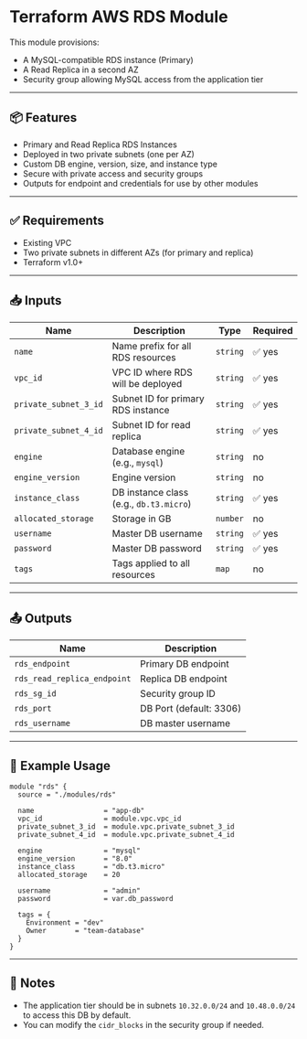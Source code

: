 # Terraform AWS RDS Module

This module provisions:
- A MySQL-compatible RDS instance (Primary)
- A Read Replica in a second AZ
- Security group allowing MySQL access from the application tier

---

## 📦 Features

- Primary and Read Replica RDS Instances
- Deployed in two private subnets (one per AZ)
- Custom DB engine, version, size, and instance type
- Secure with private access and security groups
- Outputs for endpoint and credentials for use by other modules

---

## ✅ Requirements

- Existing VPC
- Two private subnets in different AZs (for primary and replica)
- Terraform v1.0+

---

## 📥 Inputs

| Name                   | Description                                  | Type     | Required |
|------------------------|----------------------------------------------|----------|----------|
| `name`                 | Name prefix for all RDS resources            | `string` | ✅ yes   |
| `vpc_id`               | VPC ID where RDS will be deployed            | `string` | ✅ yes   |
| `private_subnet_3_id`  | Subnet ID for primary RDS instance           | `string` | ✅ yes   |
| `private_subnet_4_id`  | Subnet ID for read replica                   | `string` | ✅ yes   |
| `engine`               | Database engine (e.g., `mysql`)              | `string` | no       |
| `engine_version`       | Engine version                               | `string` | no       |
| `instance_class`       | DB instance class (e.g., `db.t3.micro`)      | `string` | ✅ yes   |
| `allocated_storage`    | Storage in GB                                | `number` | no       |
| `username`             | Master DB username                           | `string` | ✅ yes   |
| `password`             | Master DB password                           | `string` | ✅ yes   |
| `tags`                 | Tags applied to all resources                | `map`    | no       |

---

## 📤 Outputs

| Name                      | Description                      |
|---------------------------|----------------------------------|
| `rds_endpoint`            | Primary DB endpoint              |
| `rds_read_replica_endpoint` | Replica DB endpoint             |
| `rds_sg_id`               | Security group ID                |
| `rds_port`                | DB Port (default: 3306)          |
| `rds_username`            | DB master username               |

---

## 🚀 Example Usage

```hcl
module "rds" {
  source = "./modules/rds"

  name                 = "app-db"
  vpc_id               = module.vpc.vpc_id
  private_subnet_3_id  = module.vpc.private_subnet_3_id
  private_subnet_4_id  = module.vpc.private_subnet_4_id

  engine               = "mysql"
  engine_version       = "8.0"
  instance_class       = "db.t3.micro"
  allocated_storage    = 20

  username             = "admin"
  password             = var.db_password

  tags = {
    Environment = "dev"
    Owner       = "team-database"
  }
}
```

---

## 🧪 Notes

- The application tier should be in subnets `10.32.0.0/24` and `10.48.0.0/24` to access this DB by default.
- You can modify the `cidr_blocks` in the security group if needed.
